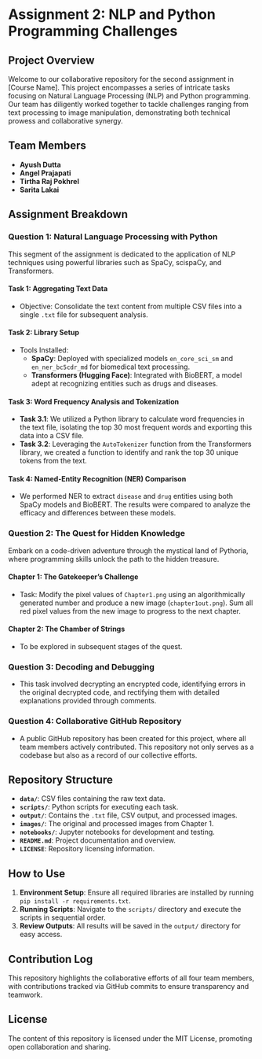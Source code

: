 # Assignment 2: NLP and Python Programming Challenges

## Project Overview
Welcome to our collaborative repository for the second assignment in [Course Name]. This project encompasses a series of intricate tasks focusing on Natural Language Processing (NLP) and Python programming. Our team has diligently worked together to tackle challenges ranging from text processing to image manipulation, demonstrating both technical prowess and collaborative synergy.

## Team Members
- **Ayush Dutta**
- **Angel Prajapati**
- **Tirtha Raj Pokhrel**
- **Sarita Lakai**

## Assignment Breakdown

### Question 1: Natural Language Processing with Python
This segment of the assignment is dedicated to the application of NLP techniques using powerful libraries such as SpaCy, scispaCy, and Transformers.

#### Task 1: Aggregating Text Data
- Objective: Consolidate the text content from multiple CSV files into a single `.txt` file for subsequent analysis.

#### Task 2: Library Setup
- Tools Installed:
  - **SpaCy**: Deployed with specialized models `en_core_sci_sm` and `en_ner_bc5cdr_md` for biomedical text processing.
  - **Transformers (Hugging Face)**: Integrated with BioBERT, a model adept at recognizing entities such as drugs and diseases.

#### Task 3: Word Frequency Analysis and Tokenization
- **Task 3.1**: We utilized a Python library to calculate word frequencies in the text file, isolating the top 30 most frequent words and exporting this data into a CSV file.
- **Task 3.2**: Leveraging the `AutoTokenizer` function from the Transformers library, we created a function to identify and rank the top 30 unique tokens from the text.

#### Task 4: Named-Entity Recognition (NER) Comparison
- We performed NER to extract `disease` and `drug` entities using both SpaCy models and BioBERT. The results were compared to analyze the efficacy and differences between these models.

### Question 2: The Quest for Hidden Knowledge
Embark on a code-driven adventure through the mystical land of Pythoria, where programming skills unlock the path to the hidden treasure.

#### Chapter 1: The Gatekeeper’s Challenge
- Task: Modify the pixel values of `Chapter1.png` using an algorithmically generated number and produce a new image (`chapter1out.png`). Sum all red pixel values from the new image to progress to the next chapter.

#### Chapter 2: The Chamber of Strings
- To be explored in subsequent stages of the quest.

### Question 3: Decoding and Debugging
- This task involved decrypting an encrypted code, identifying errors in the original decrypted code, and rectifying them with detailed explanations provided through comments.

### Question 4: Collaborative GitHub Repository
- A public GitHub repository has been created for this project, where all team members actively contributed. This repository not only serves as a codebase but also as a record of our collective efforts.

## Repository Structure
- **`data/`**: CSV files containing the raw text data.
- **`scripts/`**: Python scripts for executing each task.
- **`output/`**: Contains the `.txt` file, CSV output, and processed images.
- **`images/`**: The original and processed images from Chapter 1.
- **`notebooks/`**: Jupyter notebooks for development and testing.
- **`README.md`**: Project documentation and overview.
- **`LICENSE`**: Repository licensing information.

## How to Use
1. **Environment Setup**: Ensure all required libraries are installed by running `pip install -r requirements.txt`.
2. **Running Scripts**: Navigate to the `scripts/` directory and execute the scripts in sequential order.
3. **Review Outputs**: All results will be saved in the `output/` directory for easy access.

## Contribution Log
This repository highlights the collaborative efforts of all four team members, with contributions tracked via GitHub commits to ensure transparency and teamwork.

## License
The content of this repository is licensed under the MIT License, promoting open collaboration and sharing.



